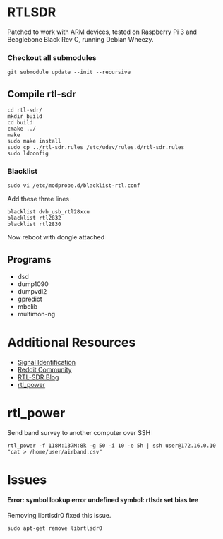 # RTLSDR

Patched to work with ARM devices, tested on Raspberry Pi 3 and Beaglebone Black Rev C, running Debian Wheezy.

### Checkout all submodules

`git submodule update --init --recursive`

## Compile rtl-sdr 

```
cd rtl-sdr/
mkdir build
cd build
cmake ../
make
sudo make install
sudo cp ../rtl-sdr.rules /etc/udev/rules.d/rtl-sdr.rules
sudo ldconfig
```

### Blacklist

`sudo vi /etc/modprobe.d/blacklist-rtl.conf`

Add these three lines

```
blacklist dvb_usb_rtl28xxu
blacklist rtl2832
blacklist rtl2830
```

Now reboot with dongle attached

## Programs

* dsd
* dump1090
* dumpvdl2
* gpredict
* mbelib
* multimon-ng

# Additional Resources

* [Signal Identification](http://www.sigidwiki.com/wiki/Signal_Identification_Guide)
* [Reddit Community](https://www.reddit.com/r/RTLSDR/)
* [RTL-SDR Blog](http://www.rtl-sdr.com)
* [rtl_power](http://kmkeen.com/rtl-power/)

# rtl_power

Send band survey to another computer over SSH

`rtl_power -f 118M:137M:8k -g 50 -i 10 -e 5h | ssh user@172.16.0.10 "cat > /home/user/airband.csv"`

# Issues

#### Error: symbol lookup error undefined symbol: rtlsdr set bias tee

Removing librtlsdr0 fixed this issue.

`sudo apt-get remove librtlsdr0`
